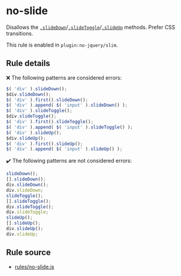 # no-slide

Disallows the [`.slideDown`](https://api.jquery.com/slideDown/)/[`.slideToggle`](https://api.jquery.com/slideToggle/)/[`.slideUp`](https://api.jquery.com/slideUp/) methods. Prefer CSS transitions.

This rule is enabled in `plugin:no-jquery/slim`.

## Rule details

❌ The following patterns are considered errors:
```js
$( 'div' ).slideDown();
$div.slideDown();
$( 'div' ).first().slideDown();
$( 'div' ).append( $( 'input' ).slideDown() );
$( 'div' ).slideToggle();
$div.slideToggle();
$( 'div' ).first().slideToggle();
$( 'div' ).append( $( 'input' ).slideToggle() );
$( 'div' ).slideUp();
$div.slideUp();
$( 'div' ).first().slideUp();
$( 'div' ).append( $( 'input' ).slideUp() );
```

✔️ The following patterns are not considered errors:
```js
slideDown();
[].slideDown();
div.slideDown();
div.slideDown;
slideToggle();
[].slideToggle();
div.slideToggle();
div.slideToggle;
slideUp();
[].slideUp();
div.slideUp();
div.slideUp;
```
## Rule source

* [rules/no-slide.js](../src/rules/no-slide.js)
